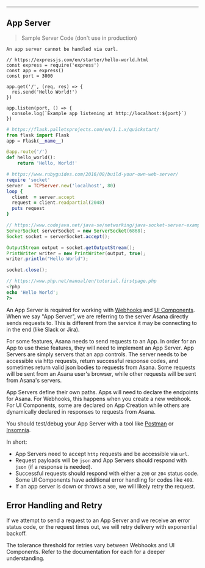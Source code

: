 <hr class="platform-ui-alpha">
<section class="platform-ui-alpha">

# App Server

> Sample Server Code (don't use in production)

```shell
An app server cannot be handled via curl.
```

```javascript--nodejs
// https://expressjs.com/en/starter/hello-world.html
const express = require('express')
const app = express()
const port = 3000

app.get('/', (req, res) => {
  res.send('Hello World!')
})

app.listen(port, () => {
  console.log(`Example app listening at http://localhost:${port}`)
})
```

```python
# https://flask.palletsprojects.com/en/1.1.x/quickstart/
from flask import Flask
app = Flask(__name__)

@app.route('/')
def hello_world():
    return 'Hello, World!'
```

```ruby
# https://www.rubyguides.com/2016/08/build-your-own-web-server/
require 'socket'
server  = TCPServer.new('localhost', 80)
loop {
  client  = server.accept
  request = client.readpartial(2048)
  puts request
}
```

```java
// https://www.codejava.net/java-se/networking/java-socket-server-examples-tcp-ip
ServerSocket serverSocket = new ServerSocket(6868);
Socket socket = serverSocket.accept();

OutputStream output = socket.getOutputStream();
PrintWriter writer = new PrintWriter(output, true);
writer.println("Hello World");

socket.close();
```

```php
// https://www.php.net/manual/en/tutorial.firstpage.php
<?php
echo 'Hello World';
?>
```

An App Server is required for working with [Webhooks](/docs/webhooks)
and [UI Components](/docs/ui-components). When we say "App Server", we
are referring to the server Asana directly sends requests to. This is different
from the service it may be connecting to in the end (like Slack or Jira).

For some features, Asana needs to send requests to an App. In order for an App to
use these features, they will need to implement an App Server. App Servers are simply servers 
that an app controls. The server needs to be accessible via http requests, return successful 
response codes, and sometimes return valid json bodies to requests from Asana. Some requests 
will be sent from an Asana user's browser, while other requests will be sent from Asana's 
servers. 

App Servers define their own paths. Apps will need to declare the endpoints for Asana. For Webhooks, 
this happens when you create a new webhook. For UI Components, some are declared on App Creation while others are 
dynamically declared in responses to requests from Asana.

You should test/debug your App Server with a tool like [Postman](https://www.postman.com/) or 
[Insomnia](https://insomnia.rest/).

In short:

 * App Servers need to accept `http` requests and be accessible via `url`.
 * Request payloads will be `json` and App Servers should respond with `json` (if a response 
 is needed).
 * Successful requests should respond with either a `200` or `204` status code. Some UI Components 
 have additional error handling for codes like `400`.
 * If an app server is down or throws a `500`, we will likely retry the request.

## Error Handling and Retry
If we attempt to send a request to an App Server and we receive an error status code, or the 
request times out, we will retry delivery with exponential backoff. 

The tolerance threshold for retries vary between Webhooks and UI Components. Refer to the 
documentation for each for a deeper understanding.

</section>
